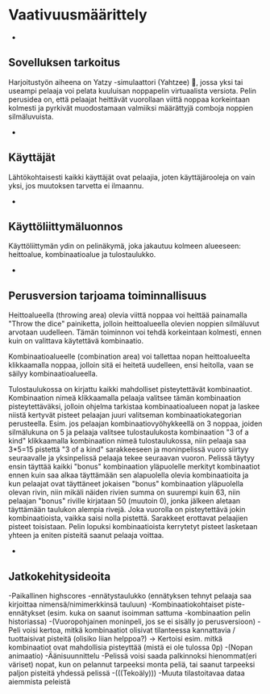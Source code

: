  <h1>Vaativuusmäärittely</h1>
 
 -
 
 <h2>Sovelluksen tarkoitus</h2>
 
 Harjoitustyön aiheena on Yatzy -simulaattori (Yahtzee) :game_die:, jossa yksi tai useampi pelaaja voi pelata kuuluisan noppapelin 
 virtuaalista versiota. Pelin perusidea on, että pelaajat heittävät vuorollaan viittä noppaa korkeintaan kolmesti ja pyrkivät 
 muodostamaan valmiiksi määrättyjä comboja noppien silmäluvuista.
 
 -
 
 <h2>Käyttäjät</h2>
 
 Lähtökohtaisesti kaikki käyttäjät ovat pelaajia, joten käyttäjärooleja on vain yksi, jos muutoksen tarvetta ei ilmaannu.
 
 -
 
 <h2>Käyttöliittymäluonnos</h2>
 
 Käyttöliittymän ydin on pelinäkymä, joka jakautuu kolmeen alueeseen: heittoalue, kombinaatioalue ja tulostaulukko.
 
 -
 
 <h2>Perusversion tarjoama toiminnallisuus</h2>
 
 Heittoalueella (throwing area) olevia viittä noppaa voi heittää painamalla "Throw the dice" painiketta, jolloin heittoalueella
 olevien noppien silmäluvut arvotaan uudelleen. Tämän toiminnon voi tehdä korkeintaan kolmesti, ennen kuin on valittava 
 käytettävä kombinaatio.
 
 Kombinaatioalueelle (combination area) voi tallettaa nopan heittoalueelta klikkaamalla noppaa, jolloin sitä ei heitetä uudelleen, 
 ensi heitolla, vaan se säilyy kombinaatioalueella.  
 
 Tulostaulukossa on kirjattu kaikki mahdolliset pisteytettävät kombinaatiot. Kombinaation nimeä klikkaamalla pelaaja valitsee
 tämän kombinaation pisteytettäväksi, jolloin ohjelma tarkistaa kombinaatioalueen nopat ja laskee niistä kertyvät pisteet
 pelaajan juuri valitseman kombinaatiokategorian perusteella. Esim. jos pelaajan kombinaatiovyöhykkeellä on 3 noppaa, joiden 
 silmälukuna on 5 ja pelaaja valitsee tulostaulukosta kombinaation "3 of a kind" klikkaamalla kombinaation nimeä tulostaulukossa,
 niin pelaaja saa 3*5=15 pistettä "3 of a kind" sarakkeeseen ja moninpelissä vuoro siirtyy seuraavalle ja yksinpelissä pelaaja
 tekee seuraavan vuoron. Pelissä täytyy ensin täyttää kaikki "bonus" kombinaation yläpuolelle merkityt kombinaatiot ennen kuin
 saa alkaa täyttämään sen alapuolella olevia kombinaatioita ja kun pelaajat ovat täyttäneet jokaisen "bonus" kombinaation
 yläpuolella olevan rivin, niin mikäli näiden rivien summa on suurempi kuin 63, niin pelaajan "bonus" riville kirjataan 50
 (muutoin 0), jonka jälkeen aletaan täyttämään taulukon alempia rivejä. Joka vuorolla on pisteytettävä jokin kombinaatioista,
 vaikka saisi nolla pistettä. Sarakkeet erottavat pelaajien pisteet toisistaan. Pelin lopuksi kombinaatioista kerrytetyt pisteet 
 lasketaan yhteen ja eniten pisteitä saanut pelaaja voittaa.
 
 -
 
 <h2>Jatkokehitysideoita</h2> 
 
 -Paikallinen highscores -ennätystaulukko (ennätyksen tehnyt pelaaja saa kirjoittaa nimensä/nimimerkkinsä tauluun)
 -Kombinaatiokohtaiset piste-ennätykset (esim. kuka on saanut isoimman sattuma -kombinaation pelin historiassa)
 -(Vuoropohjainen moninpeli, jos se ei sisälly jo perusversioon) 
 -Peli voisi kertoa, mitkä kombinaatiot olisivat tilanteessa kannattavia / tuottaisivat pisteitä (olisiko liian helppoa?)
  -> Kertoisi esim. mitkä kombinaatiot ovat mahdollisia pisteyttää (mistä ei ole tulossa 0p)
 -(Nopan animaatio)
 -Äänisuunnittelu
 -Pelissä voisi saada palkinnoksi hienommat(eri väriset) nopat, kun on pelannut tarpeeksi monta peliä, tai saanut tarpeeksi
  paljon pisteitä yhdessä pelissä
 -(((Tekoäly)))
 -Muuta tilastoitavaa dataa aiemmista peleistä
 
